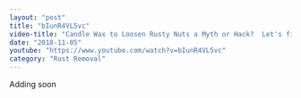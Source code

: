 ```yaml
---
layout: "post"
title: "bIunR4VL5vc"
video-title: "Candle Wax to Loosen Rusty Nuts a Myth or Hack?  Let's find out!"
date: "2018-11-05"
youtube: "https://www.youtube.com/watch?v=bIunR4VL5vc"
category: "Rust Removal"
---
```

<div class="space-y-1"><p class="text-gray-400">Adding soon</p></div>